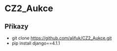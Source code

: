 # CZ2_Aukce

## Příkazy

- git clone https://github.com/alifuk/CZ2_Aukce.git
- pip install django==4.1.1